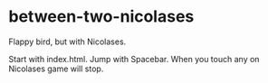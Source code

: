 # between-two-nicolases
Flappy bird, but with Nicolases.

Start with index.html.
Jump with Spacebar.
When you touch any on Nicolases game will stop.
